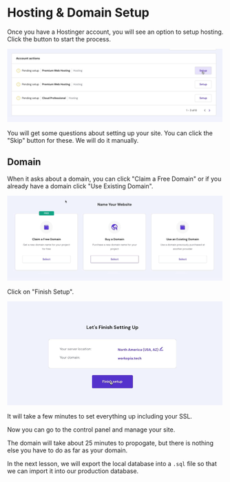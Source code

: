 # Hosting & Domain Setup

Once you have a Hostinger account, you will see an option to setup hosting. Click the button to start the process.

<img src="../assets/images/hostinger-setup.png" width="500" />

You will get some questions about setting up your site. You can click the "Skip" button for these. We will do it manually.

## Domain

When it asks about a domain, you can click "Claim a Free Domain" or if you already have a domain click "Use Existing Domain".

<img src="../assets/images/hostinger-domain.png" width="500" />

Click on "Finish Setup".

<img src="../assets/images/hostinger-finish.png" width="500" />

It will take a few minutes to set everything up including your SSL.

Now you can go to the control panel and manage your site.

The domain will take about 25 minutes to propogate, but there is nothing else you have to do as far as your domain.

In the next lesson, we will export the local database into a `.sql` file so that we can import it into our production database.
